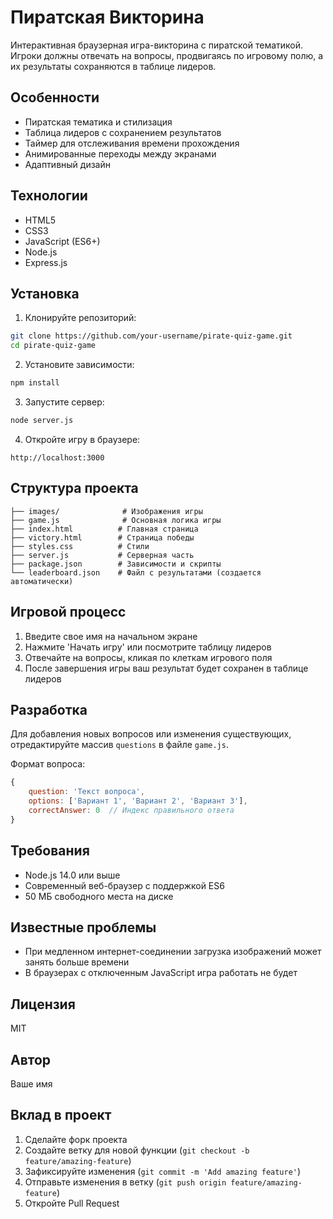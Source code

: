 # Пиратская Викторина

Интерактивная браузерная игра-викторина с пиратской тематикой. Игроки должны отвечать на вопросы, продвигаясь по игровому полю, а их результаты сохраняются в таблице лидеров.

## Особенности

- Пиратская тематика и стилизация
- Таблица лидеров с сохранением результатов
- Таймер для отслеживания времени прохождения
- Анимированные переходы между экранами
- Адаптивный дизайн

## Технологии

- HTML5
- CSS3
- JavaScript (ES6+)
- Node.js
- Express.js

## Установка

1. Клонируйте репозиторий:
```bash
git clone https://github.com/your-username/pirate-quiz-game.git
cd pirate-quiz-game
```

2. Установите зависимости:
```bash
npm install
```

3. Запустите сервер:
```bash
node server.js
```

4. Откройте игру в браузере:
```
http://localhost:3000
```

## Структура проекта

```
├── images/              # Изображения игры
├── game.js              # Основная логика игры
├── index.html          # Главная страница
├── victory.html        # Страница победы
├── styles.css          # Стили
├── server.js           # Серверная часть
├── package.json        # Зависимости и скрипты
└── leaderboard.json    # Файл с результатами (создается автоматически)
```

## Игровой процесс

1. Введите свое имя на начальном экране
2. Нажмите 'Начать игру' или посмотрите таблицу лидеров
3. Отвечайте на вопросы, кликая по клеткам игрового поля
4. После завершения игры ваш результат будет сохранен в таблице лидеров

## Разработка

Для добавления новых вопросов или изменения существующих, отредактируйте массив `questions` в файле `game.js`.

Формат вопроса:
```javascript
{
    question: 'Текст вопроса',
    options: ['Вариант 1', 'Вариант 2', 'Вариант 3'],
    correctAnswer: 0  // Индекс правильного ответа
}
```

## Требования

- Node.js 14.0 или выше
- Современный веб-браузер с поддержкой ES6
- 50 МБ свободного места на диске

## Известные проблемы

- При медленном интернет-соединении загрузка изображений может занять больше времени
- В браузерах с отключенным JavaScript игра работать не будет

## Лицензия

MIT

## Автор

Ваше имя

## Вклад в проект

1. Сделайте форк проекта
2. Создайте ветку для новой функции (`git checkout -b feature/amazing-feature`)
3. Зафиксируйте изменения (`git commit -m 'Add amazing feature'`)
4. Отправьте изменения в ветку (`git push origin feature/amazing-feature`)
5. Откройте Pull Request
